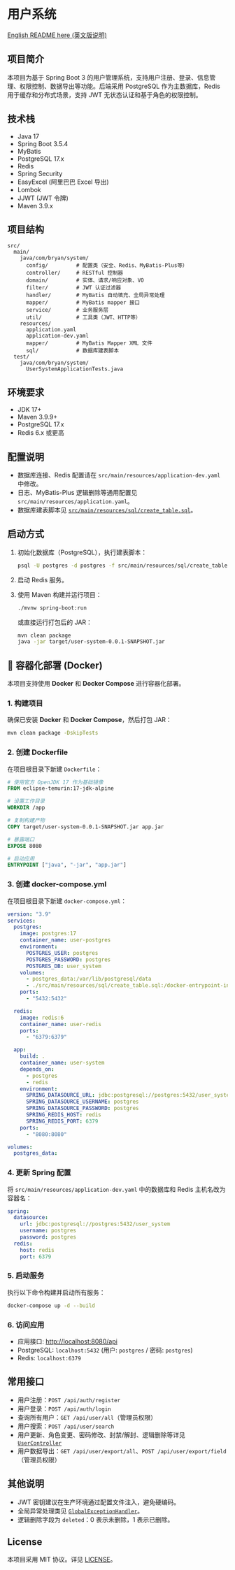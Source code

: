 # 用户系统

[English README here (英文版说明)](./README.md)

## 项目简介

本项目为基于 Spring Boot 3 的用户管理系统，支持用户注册、登录、信息管理、权限控制、数据导出等功能。后端采用 PostgreSQL 作为主数据库，Redis 用于缓存和分布式场景，支持 JWT 无状态认证和基于角色的权限控制。

## 技术栈

* Java 17
* Spring Boot 3.5.4
* MyBatis
* PostgreSQL 17.x
* Redis
* Spring Security
* EasyExcel (阿里巴巴 Excel 导出)
* Lombok
* JJWT (JWT 令牌)
* Maven 3.9.x

## 项目结构

```
src/
  main/
    java/com/bryan/system/
      config/         # 配置类（安全、Redis、MyBatis-Plus等）
      controller/     # RESTful 控制器
      domain/         # 实体、请求/响应对象、VO
      filter/         # JWT 认证过滤器
      handler/        # MyBatis 自动填充、全局异常处理
      mapper/         # MyBatis mapper 接口
      service/        # 业务服务层
      util/           # 工具类（JWT、HTTP等）
    resources/
      application.yaml
      application-dev.yaml
      mapper/         # MyBatis Mapper XML 文件
      sql/            # 数据库建表脚本
  test/
    java/com/bryan/system/
      UserSystemApplicationTests.java
```

## 环境要求

* JDK 17+
* Maven 3.9.9+
* PostgreSQL 17.x
* Redis 6.x 或更高

## 配置说明

* 数据库连接、Redis 配置请在 `src/main/resources/application-dev.yaml` 中修改。
* 日志、MyBatis-Plus 逻辑删除等通用配置见 `src/main/resources/application.yaml`。
* 数据库建表脚本见 [`src/main/resources/sql/create_table.sql`](src/main/resources/sql/create_table.sql)。

## 启动方式

1. 初始化数据库（PostgreSQL），执行建表脚本：

   ```sh
   psql -U postgres -d postgres -f src/main/resources/sql/create_table.sql
   ```
2. 启动 Redis 服务。
3. 使用 Maven 构建并运行项目：

   ```sh
   ./mvnw spring-boot:run
   ```

   或直接运行打包后的 JAR：

   ```sh
   mvn clean package
   java -jar target/user-system-0.0.1-SNAPSHOT.jar
   ```

## 🐳 容器化部署 (Docker)

本项目支持使用 **Docker** 和 **Docker Compose** 进行容器化部署。

### 1. 构建项目

确保已安装 **Docker** 和 **Docker Compose**，然后打包 JAR：

```bash
mvn clean package -DskipTests
```

### 2. 创建 Dockerfile

在项目根目录下新建 `Dockerfile`：

```dockerfile
# 使用官方 OpenJDK 17 作为基础镜像
FROM eclipse-temurin:17-jdk-alpine

# 设置工作目录
WORKDIR /app

# 复制构建产物
COPY target/user-system-0.0.1-SNAPSHOT.jar app.jar

# 暴露端口
EXPOSE 8080

# 启动应用
ENTRYPOINT ["java", "-jar", "app.jar"]
```

### 3. 创建 docker-compose.yml

在项目根目录下新建 `docker-compose.yml`：

```yaml
version: "3.9"
services:
  postgres:
    image: postgres:17
    container_name: user-postgres
    environment:
      POSTGRES_USER: postgres
      POSTGRES_PASSWORD: postgres
      POSTGRES_DB: user_system
    volumes:
      - postgres_data:/var/lib/postgresql/data
      - ./src/main/resources/sql/create_table.sql:/docker-entrypoint-initdb.d/create_table.sql
    ports:
      - "5432:5432"

  redis:
    image: redis:6
    container_name: user-redis
    ports:
      - "6379:6379"

  app:
    build: .
    container_name: user-system
    depends_on:
      - postgres
      - redis
    environment:
      SPRING_DATASOURCE_URL: jdbc:postgresql://postgres:5432/user_system
      SPRING_DATASOURCE_USERNAME: postgres
      SPRING_DATASOURCE_PASSWORD: postgres
      SPRING_REDIS_HOST: redis
      SPRING_REDIS_PORT: 6379
    ports:
      - "8080:8080"

volumes:
  postgres_data:
```

### 4. 更新 Spring 配置

将 `src/main/resources/application-dev.yaml` 中的数据库和 Redis 主机名改为容器名：

```yaml
spring:
  datasource:
    url: jdbc:postgresql://postgres:5432/user_system
    username: postgres
    password: postgres
  redis:
    host: redis
    port: 6379
```

### 5. 启动服务

执行以下命令构建并启动所有服务：

```bash
docker-compose up -d --build
```

### 6. 访问应用

* 应用接口: [http://localhost:8080/api](http://localhost:8080/api)
* PostgreSQL: `localhost:5432` (用户: `postgres` / 密码: `postgres`)
* Redis: `localhost:6379`

## 常用接口

* 用户注册：`POST /api/auth/register`
* 用户登录：`POST /api/auth/login`
* 查询所有用户：`GET /api/user/all`（管理员权限）
* 用户搜索：`POST /api/user/search`
* 用户更新、角色变更、密码修改、封禁/解封、逻辑删除等详见 [`UserController`](src/main/java/com/bryan/system/controller/UserController.java)
* 用户数据导出：`GET /api/user/export/all`、`POST /api/user/export/field`（管理员权限）

## 其他说明

* JWT 密钥建议在生产环境通过配置文件注入，避免硬编码。
* 全局异常处理类见 [`GlobalExceptionHandler`](src/main/java/com/bryan/system/handler/GlobalExceptionHandler.java)。
* 逻辑删除字段为 `deleted`：0 表示未删除，1 表示已删除。

## License

本项目采用 MIT 协议。详见 [LICENSE](LICENSE)。
